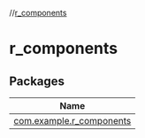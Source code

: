 //[r_components](index.md)

# r_components

## Packages

| Name |
|---|
| [com.example.r_components](r_components/com.example.r_components/index.md) |
